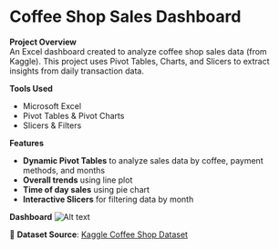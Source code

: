 # Coffee Shop Sales Dashboard

**Project Overview**  
An Excel dashboard created to analyze coffee shop sales data (from Kaggle). This project uses Pivot Tables, Charts, and Slicers to extract insights from daily transaction data.

**Tools Used**  
- Microsoft Excel  
- Pivot Tables & Pivot Charts  
- Slicers & Filters  

**Features**  
- **Dynamic Pivot Tables** to analyze sales data by coffee, payment methods, and months  
- **Overall trends** using line plot 
- **Time of day sales** using pie chart
- **Interactive Slicers** for filtering data by month

**Dashboard**
![Alt text](images/coffee_Dashboard.png)

🔗 **Dataset Source**: [Kaggle Coffee Shop Dataset](https://www.kaggle.com/datasets/reignrichard/coffee-store-sales)  
  
